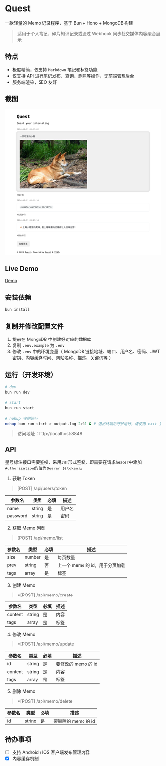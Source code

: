 # Quest

一款轻量的 Memo 记录程序，基于 Bun + Hono + MongoDB 构建

> 适用于个人笔记、碎片知识记录或通过 Webhook 同步社交媒体内容聚合展示

## 特点

* 极度精简，仅支持 `Markdown` 笔记和标签功能
* 仅支持 API 进行笔记发布、查询、删除等操作，无前端管理后台
* 服务端渲染，SEO 友好

## 截图

![image](./screenshot.png)

## Live Demo

[Demo](https://www.tg.quest)

## 安装依赖

```sh
bun install
```

## 复制并修改配置文件

1. 提前在 MongoDB 中创建好对应的数据库
2. 复制 `.env.example` 为 `.env`
3. 修改 `.env` 中的环境变量（ MongoDB 链接地址、端口、用户名、密码、JWT 密钥、内容缓存时间、网站名称、描述、关键词等 ）

## 运行（开发环境）

```sh
# dev
bun run dev

# start
bun run start

# nohup 守护运行
nohup bun run start > output.log 2>&1 & # 退出终端后守护运行，请使用 exit 退出
```

> 访问地址：http://localhost:8848

## API

星号标注接口需要鉴权，采用`JWT`形式鉴权，即需要在请求`header`中添加`Authorization`的值为`Bearer ${token}`。

1. 获取 Token

> [POST] /api/users/token

| 参数名   | 类型   | 必填 | 描述       |
|----------|--------|------|------------|
| name | string | 是   | 用户名     |
| password | string | 是   | 密码       |


2. 获取 Memo 列表

> [POST] /api/memo/list

| 参数名   | 类型   | 必填 | 描述       |
|----------|--------|------|------------|
| size | number | 是   | 每页数量     |
| prev | string | 否   | 上一个 memo 的 id，用于分页加载       |
| tags | array | 是   | 标签       |

3. 创建 Memo

> *[POST] /api/memo/create

| 参数名   | 类型   | 必填 | 描述       |
|----------|--------|------|------------|
| content | string | 是   | 内容     |
| tags | array | 是   | 标签       |

4. 修改 Memo

> *[POST] /api/memo/update

| 参数名   | 类型   | 必填 | 描述       |
|----------|--------|------|------------|
| id | string | 是   | 要修改的 memo 的 id     |
| content | string | 是   | 内容     |
| tags | array | 是   | 标签       |

5. 删除 Memo

> *[POST] /api/memo/delete

| 参数名   | 类型   | 必填 | 描述       |
|----------|--------|------|------------|
| id | string | 是   | 要删除的 memo 的 id     |

## 待办事项

- [ ] 支持 Android / IOS 客户端发布管理内容
- [x] 内容缓存机制
